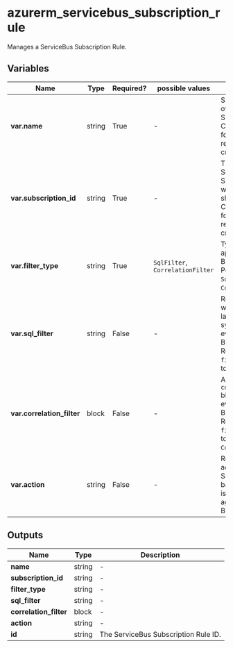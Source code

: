 # azurerm_servicebus_subscription_rule

Manages a ServiceBus Subscription Rule.

## Variables

| Name | Type | Required? |  possible values |  Description |
| ---- | ---- | --------- |  ----------- | ----------- |
| **var.name** | string | True | -  |  Specifies the name of the ServiceBus Subscription Rule. Changing this forces a new resource to be created. | 
| **var.subscription_id** | string | True | -  |  The ID of the ServiceBus Subscription in which this Rule should be created. Changing this forces a new resource to be created. | 
| **var.filter_type** | string | True | `SqlFilter`, `CorrelationFilter`  |  Type of filter to be applied to a BrokeredMessage. Possible values are `SqlFilter` and `CorrelationFilter`. | 
| **var.sql_filter** | string | False | -  |  Represents a filter written in SQL language-based syntax that to be evaluated against a BrokeredMessage. Required when `filter_type` is set to `SqlFilter`. | 
| **var.correlation_filter** | block | False | -  |  A `correlation_filter` block to be evaluated against a BrokeredMessage. Required when `filter_type` is set to `CorrelationFilter`. | 
| **var.action** | string | False | -  |  Represents set of actions written in SQL language-based syntax that is performed against a BrokeredMessage. | 



## Outputs

| Name | Type | Description |
| ---- | ---- | --------- | 
| **name** | string  | - | 
| **subscription_id** | string  | - | 
| **filter_type** | string  | - | 
| **sql_filter** | string  | - | 
| **correlation_filter** | block  | - | 
| **action** | string  | - | 
| **id** | string  | The ServiceBus Subscription Rule ID. | 